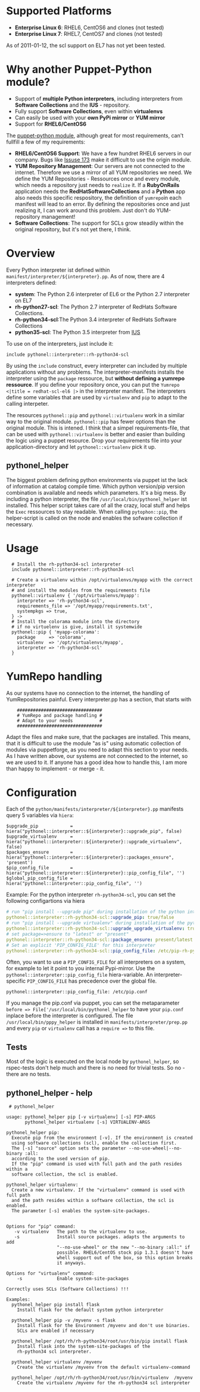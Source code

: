 # Supported Platforms

- **Enterprise Linux 6**: RHEL6, CentOS6 and clones (not tested)
- **Enterprise Linux 7**: RHEL7, CentOS7 and clones (not tested)

As of 2011-01-12, the scl support on EL7 has not yet been tested.

# Why another Puppet-Python module?

* Support of **multiple Python interpreters**, including interpreters from **Software Collections** and the  **IUS** - repository.
* Fully support **Software Collections**, even within **virtualenvs**
* Can easily be used with your **own PyPi mirror** or **YUM mirror**
* Support for **RHEL6/CentOS6**

The [puppet-python module](https://forge.puppetlabs.com/stankevich/python), although great for most requirements, can't fullfill a few of my requirements:

- **RHEL6/CentOS6 Support**: We have a few hundret RHEL6 servers in our company. Bugs like [Issuse 173](https://github.com/stankevich/puppet-python/issues/173) make it difficult to use the origin module.
- **YUM Repository Management**: Our servers are not connected to the internet. Therefore we use a mirror of all YUM repositories we need. We define the YUM Repositories - Ressources once and every module, which needs a repository just needs to `realize` it. If a **RubyOnRails** application needs the **RedHatSoftwareCollections** and a **Python** app also needs this specific respository, the definition of `yumrepo`in each manifest will lead to an error. By defining the repositories once and just realizing it, I can work around this problem. Just don't do YUM-repository management!
- **Software Collections**: The support for SCLs grow steadily within the original repository, but it's not yet there, I think.

# Overview

Every Python interpreter ist defined within `manifest/interpreter/${interpreter}.pp`. As of now, there are 4 interpreters defined:
- **system**: The Python 2.6 interpreter of EL6 or the Python 2.7 interpreter on EL7
- **rh-python27-scl**: The Python 2.7 interpreter of RedHats Software Collections.
- **rh-python34-scl**:The Python 3.4 interpreter of RedHats Software Collections
- **python35-scl**: The Python 3.5 interpreter from [IUS](http://ius.io)

To use on of the interpreters, just include it:
```puppet
include pythonel::interpreter::rh-python34-scl
```

By using the `include` construct, every interpreter can included by multiple applications without any problems. The interpreter-manifests installs the interpreter using the `package` ressource, but **without defining a yumrepo ressource**. If you define your repository once, you can put the `Yumrepo <|title = redhat-scl-el6 |>` in the interpreter manifest. The interpreters define some variables that are used by `virtualenv` and `pip` to adapt to the calling interpeter.

The resources `pythonel::pip` and `pythonel::virtualenv` work in a similar way to the original module. `pythonel::pip` has fewer options than the 
original module. This is intened. I think that a simpel requirements-file, that can be used with `pythonel::virtualenv` is better and easier than building
the logic using a puppet resource. Drop your requirements file into your application-directory and let `pythonel::virtualenv` pick it up.

## pythonel_helper
The biggest problem defining python environments via puppet ist the lack of information at catalog compile time. Which python version/pip version combination is available and needs which parameters. It's a big mess. By including a python interpreter, the file `/usr/local/bin/pythonel_helper` ist installed. This helper script takes care of all the crazy, local stuff and helps the `Exec` ressources to stay readable. When calling `pytophon::pip`, the helper-script is called on the node and enables the sofware collection if necessary.

# Usage

```puppet
  # Install the rh-python34-scl interpreter
  include pythonel::interpreter::rh-python34-scl
  
  # Create a virtualenv within /opt/virtualenvs/myapp with the correct interpreter
  # and install the modules from the requirements file
  pythonel::virtualenv { '/opt/virtualenvs/myapp':
    interpreter => 'rh-python34-scl',
    requirements_file => '/opt/myapp/requirements.txt',
    systempkgs => true,
  } ->
  # Install the colorama module into the directory
  # if no virtuelenv is give, install it systemwide
  pythonel::pip { 'myapp-colorama':
    package     => 'colorama',
    virtualenv  => '/opt/virtualenvs/myapp',
    interpreter => 'rh-python34-scl'
  }
```

# YumRepo handling

As our systems have no connection to the internet, the handling of YumRepositories painful. Every interpreter.pp has a section, that starts with 
```
    ################################
    # YumRepo and package handling #
    # Adapt to your needs          #
    ################################
```

Adapt the files and make sure, that the packages are installed. This means, that it is difficult to use the module "as is" using automatic collection of modules via puppetforge, as you need to adapt this section to your needs. As I have written above, our systems are not connected to the internet, so we are used to it. If anyone has a good idea how to handle this, I am more than happy to implement - or merge - it.

# Configuration

Each of the `python/manifests/interpreter/${interpreter}.pp` manifests query 5 variables via `hiera`:
```puppet
$upgrade_pip            = hiera("pythonel::interpreter::${interpreter}::upgrade_pip", false)
$upgrade_virtualenv     = hiera("pythonel::interpreter::${interpreter}::upgrade_virtualenv", false)
$packages_ensure        = hiera("pythonel::interpreter::${interpreter}::packages_ensure", 'present')
$pip_config_file        = hiera("pythonel::interpreter::${interpreter}::pip_config_file", '')
$global_pip_config_file = hiera("pythonel::interpreter::pip_config_file", '')
```

Example: For the python interpreter `rh-python34-scl`, you can set the following configartions via hiera
```yaml
# run "pip install --upgrade pip" during installation of the python interpreter
pythonel::interpreter::rh-python34-scl::upgrade_pip: true/false
# run "pip install --upgrade virtualenv" during installation of the python interpreter
pythonel::interpreter::rh-python34-scl::upgrade_upgrade_virtualenv: true/false
# set package=>ensure to "latest" or "present"
pythonel::interpreter::rh-python34-scl::package_ensure: present/latest
# Set an explicit 'PIP_CONFIG_FILE' for this interpreter
pythonel::interpreter::rh-python34-scl::pip_config_file: /etc/pip-rh-python34-scl.conf
```

Often, you want to use a `PIP_CONFIG_FILE` for all interpreters on a system, for example to let it point to you internal Pypi-mirror. Use the `pythonel::interpreter::pip_config_file` hiera-variable. An interpreter-specific `PIP_CONFIG_FILE` has precedence over the global file.

```puppet
pythonel::interpreter::pip_config_file: /etc/pip.conf
```
If you manage the pip.conf via puppet, you can set the metaparameter `before => File['/usr/local/bin/pythonel_helper` to have your `pip.conf` inplace before the interpreter is configured. The file `/usr/local/bin/pppy_helper` is installed in `manifests/interpreter/prep.pp` and every `pip` or `virtualenv` call has a `require =>` to this file.

## Tests

Most of the logic is executed on the local node by `pythonel_helper`, so rspec-tests don't help much and there is no need for trivial tests. So no -
there are no tests.

## pythonel_helper - help
```
 # pythonel_helper

usage: pythonel_helper pip [-v virtualenv] [-s] PIP-ARGS
       pythonel_helper virtualenv [-s] VIRTUALENV-ARGS

pythonel_helper pip:
  Execute pip from the environment [-v]. If the environment is created
  using software collections (scl), enable the collection first.
  The [-s] "source" option sets the parameter --no-use-wheel|--no-binary :all:
  according to the used version of pip.
  If the "pip" command is used with full path and the path resides within a
  software collection, the scl is enabled.

pythonel_helper virtualenv:
  Create a new virtualenv. If the "virtualenv" command is used with full path 
  and the path resides within a software collection, the scl is enabled.
  The parameter [-s] enables the system-site-packages.


Options for "pip" command:
   -v virtualenv   The path to the virtualenv to use. 
   -s              Install source packages. adapts the arguments to add
                   "--no-use-wheel" or the new "--no-binary :all:" if 
                   possible. RHEL6/CentOS stock pip 1.3.1 doesn't have
                   whell support out of the box, so this option breaks
                   it anyways.

Options for "virtualenv" command:
    -s             Enable system-site-packages

Correctly uses SCLs (Software Collections) !!!

Examples:
  pythonel_helper pip install flask
    Install flask for the default system python interpreter

  pythonel_helper pip -v /myvenv -s flask
    Install flask for the Environment /myvenv and don't use binaries.
    SCLs are enabled if necessary

  pythonel_helper /opt/rh/rh-python34/root/usr/bin/pip install flask
    Install flask into the system-site-packages of the 
    rh-python34 scl interpreter.

  pythonel_helper virtualenv /myvenv
    Create the virtualenv /myvenv from the default virtualenv-command

  pythonel_helper /opt/rh/rh-python34/root/usr/bin/virtualenv  /myvenv
    Create the virtualenv /myvenv for the rh-python34 scl interpreter

